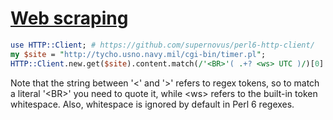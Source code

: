 [1]: https://rosettacode.org/wiki/Web_scraping

# [Web scraping][1]

```perl
use HTTP::Client; # https://github.com/supernovus/perl6-http-client/
my $site = "http://tycho.usno.navy.mil/cgi-bin/timer.pl";
HTTP::Client.new.get($site).content.match(/'<BR>'( .+? <ws> UTC )/)[0].say
```


Note that the string between '&lt;' and '&gt;' refers to regex tokens, so to match a literal '&lt;BR&gt;' you need to quote it, while &lt;ws&gt; refers to the built-in token whitespace.
Also, whitespace is ignored by default in Perl&#160;6 regexes.